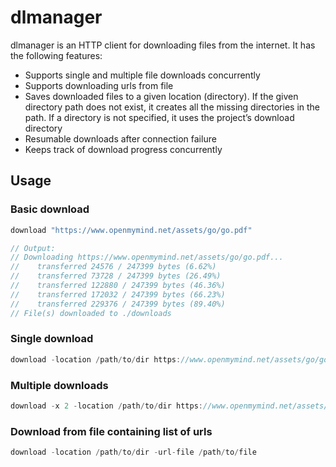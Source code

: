 # dlmanager

dlmanager is an HTTP client for downloading files from the internet. It has the following features:

- Supports single and multiple file downloads concurrently
- Supports downloading urls from file
- Saves downloaded files to a given location (directory). If the given directory path does not exist, it creates all the missing directories in the path. If a directory is not specified, it uses the project’s download directory
- Resumable downloads after connection failure
- Keeps track of download progress concurrently

## Usage

### Basic download

```go
download "https://www.openmymind.net/assets/go/go.pdf"

// Output:
// Downloading https://www.openmymind.net/assets/go/go.pdf...
//    transferred 24576 / 247399 bytes (6.62%)
//    transferred 73728 / 247399 bytes (26.49%)
//    transferred 122880 / 247399 bytes (46.36%)
//    transferred 172032 / 247399 bytes (66.23%)
//    transferred 229376 / 247399 bytes (89.40%)
// File(s) downloaded to ./downloads
```

### Single download

```go
download -location /path/to/dir https://www.openmymind.net/assets/go/go.pdf
```

### Multiple downloads

```go
download -x 2 -location /path/to/dir https://www.openmymind.net/assets/go/go.pdf http://www.golang-book.com/public/pdf/gobook.pdf
```

### Download from file containing list of urls

```go
download -location /path/to/dir -url-file /path/to/file
```

